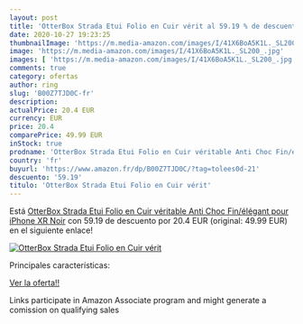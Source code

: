 ```yaml
---
layout: post
title: 'OtterBox Strada Etui Folio en Cuir vérit al 59.19 % de descuento'
date: 2020-10-27 19:23:25
thumbnailImage: 'https://m.media-amazon.com/images/I/41X6BoA5K1L._SL200_.jpg'
image: 'https://m.media-amazon.com/images/I/41X6BoA5K1L._SL200_.jpg'
images: [ 'https://m.media-amazon.com/images/I/41X6BoA5K1L._SL200_.jpg' ]
comments: true
category: ofertas
author: ring
slug: 'B00Z7TJD0C-fr'
description:
actualPrice: 20.4 EUR
currency: EUR
price: 20.4
comparePrice: 49.99 EUR
inStock: true
prodname: 'OtterBox Strada Etui Folio en Cuir véritable Anti Choc Fin/élégant pour iPhone XR Noir'
country: 'fr'
buyurl: 'https://www.amazon.fr/dp/B00Z7TJD0C/?tag=tolees0d-21'
descuento: '59.19'
titulo: 'OtterBox Strada Etui Folio en Cuir vérit'
---
```


Está [OtterBox Strada Etui Folio en Cuir véritable Anti Choc Fin/élégant pour iPhone XR Noir](https://www.amazon.fr/dp/B00Z7TJD0C/?tag=tolees0d-21) con 59.19 de descuento por 20.4 EUR (original: 49.99 EUR) en el siguiente enlace!

[![OtterBox Strada Etui Folio en Cuir vérit](https://m.media-amazon.com/images/I/41X6BoA5K1L._SL200_.jpg)](https://www.amazon.fr/dp/B00Z7TJD0C/?tag=tolees0d-21)

Principales características:


[Ver la oferta!!](https://www.amazon.fr/dp/B00Z7TJD0C/?tag=tolees0d-21)

Links participate in Amazon Associate program and might generate a comission on qualifying sales


